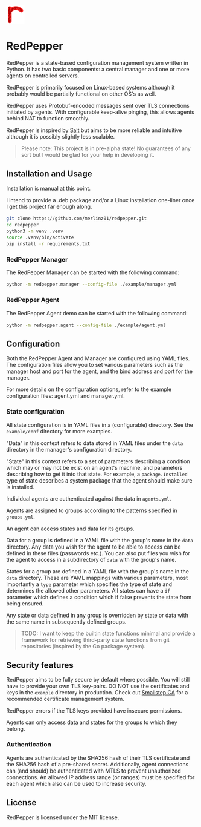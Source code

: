 
![](redpepper.png)

# RedPepper

RedPepper is a state-based configuration management system written in Python.
It has two basic components: a central manager and one or more agents on controlled servers.

RedPepper is primarily focused on Linux-based systems although it probably would be partially functional on other OS's as well.

RedPepper uses Protobuf-encoded messages sent over TLS connections initiated by agents.
With configurable keep-alive pinging, this allows agents behind NAT to function smoothly.

RedPepper is inspired by [Salt](https://github.com/saltstack/salt) but aims to be more reliable and intuitive although it is possibly slightly less scalable.

> Please note: This project is in pre-alpha state! No guarantees of any sort but I would be glad for your help in developing it.

## Installation and Usage

Installation is manual at this point.

I intend to provide a .deb package and/or a Linux installation one-liner once I get this project far enough along.

```bash
git clone https://github.com/merlinz01/redpepper.git
cd redpepper
python3 -m venv .venv
source .venv/bin/activate
pip install -r requirements.txt
```

### RedPepper Manager
The RedPepper Manager can be started with the following command:

```bash
python -m redpepper.manager --config-file ./example/manager.yml
```

### RedPepper Agent

The RedPepper Agent demo can be started with the following command:

```bash
python -m redpepper.agent --config-file ./example/agent.yml
```

## Configuration
Both the RedPepper Agent and Manager are configured using YAML files. The configuration files allow you to set various parameters such as the manager host and port for the agent, and the bind address and port for the manager.

For more details on the configuration options, refer to the example configuration files: agent.yml and manager.yml.

### State configuration

All state configuration is in YAML files in a (configurable) directory.
See the `example/conf` directory for more examples.

"Data" in this context refers to data stored in YAML files under the `data` directory in the manager's configuration directory.

"State" in this context refers to a set of parameters describing a condition which may or may not be exist on an agent's machine, and parameters describing how to get it into that state.
For example, a `package.Installed` type of state describes a system package that the agent should make sure is installed.

Individual agents are authenticated against the data in `agents.yml`.

Agents are assigned to groups according to the patterns specified in `groups.yml`.

An agent can access states and data for its groups.

Data for a group is defined in a YAML file with the group's name in the `data` directory.
Any data you wish for the agent to be able to access can be defined in these files (passwords etc.).
You can also put files you wish for the agent to access in a subdirectory of `data` with the group's name.

States for a group are defined in a YAML file with the group's name in the `data` directory.
These are YAML mappings with various parameters, most importantly a `type` parameter which specifies the type of state and determines the allowed other parameters.
All states can have a `if` parameter which defines a condition which if false prevents the state from being ensured.

Any state or data defined in any group is overridden by state or data with the same name in subsequently defined groups.


> TODO: I want to keep the builtin state functions minimal and provide a
> framework for retrieving third-party state functions from git repositories
> (inspired by the Go package system).

## Security features

RedPepper aims to be fully secure by default where possible.
You will still have to provide your own TLS key-pairs.
DO NOT use the certificates and keys in the `example` directory in production.
Check out [Smallstep CA](https://github.com/smallstep/certificates) for a recommended certificate management system.

RedPepper errors if the TLS keys provided have insecure permissions.

Agents can only access data and states for the groups to which they belong.

### Authentication

Agents are authenticated by the SHA256 hash of their TLS certificate and the SHA256 hash of a pre-shared secret.
Additionally, agent connections can (and should) be authenticated with MTLS to prevent unauthorized connections.
An allowed IP address range (or ranges) must be specified for each agent which also can be used to increase security.

## License
RedPepper is licensed under the MIT license.